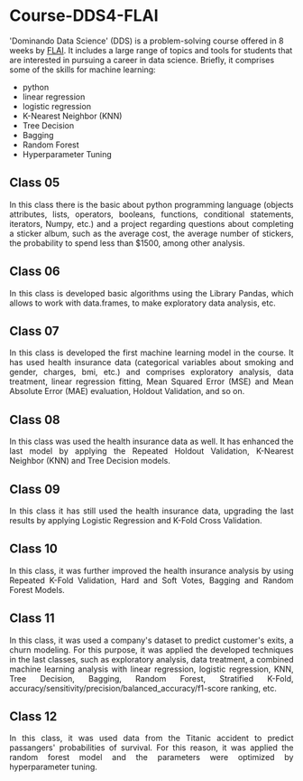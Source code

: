 # Course-DDS4-FLAI

'Dominando Data Science' (DDS) is a problem-solving course offered in 8 weeks by [FLAI](https://www.flai.com.br/). It includes a large range of topics and tools for students that are interested in pursuing a career in data science. Briefly, it comprises some of the skills for machine learning:

- python 
- linear regression
- logistic regression
- K-Nearest Neighbor (KNN) 
- Tree Decision
- Bagging
- Random Forest
- Hyperparameter Tuning


## Class 05

<div align="justify">In this class there is the basic about python programming language (objects attributes, lists, operators, booleans, functions, conditional statements, 
iterators, Numpy, etc.) and a project regarding questions about completing a sticker album, such as the average cost, the average number of stickers, the probability to spend less than $1500, among other analysis.
</dev>

## Class 06

In this class is developed basic algorithms using the Library Pandas, 
which allows to work with data.frames, to make exploratory data analysis, etc.  

## Class 07

<div align="justify">
In this class is developed the first machine learning model in the course. It has used health insurance data (categorical variables about smoking and gender, charges, bmi, etc.)
and comprises exploratory analysis,
data treatment, linear regression fitting, Mean Squared Error (MSE) and Mean Absolute Error (MAE) evaluation, Holdout Validation, and so on.
</dev>

## Class 08

<div align="justify">
In this class was used the health insurance data as well. It has enhanced the last model by applying the Repeated Holdout Validation,
K-Nearest Neighbor (KNN) and Tree Decision models. 
</dev>

## Class 09


<div align="justify">
In this class it has still used the health insurance data, upgrading the last results by applying Logistic Regression and K-Fold Cross Validation.
</dev>

## Class 10

<div align="justify">
In this class, it was further improved the health insurance analysis by using Repeated K-Fold Validation, Hard and Soft Votes,
Bagging and Random Forest Models.
</dev>

## Class 11

<div align="justify">
In this class, it was used a company's dataset to predict customer's exits, a churn modeling.
For this purpose, it was applied the developed techniques in the last classes, such as exploratory analysis, data treatment, a combined machine learning analysis 
with linear regression, logistic regression, KNN, Tree Decision, 
Bagging, Random Forest, Stratified K-Fold, accuracy/sensitivity/precision/balanced_accuracy/f1-score ranking, etc.
 </dev>
 
 ## Class 12
 
In this class, it was used data from the Titanic accident to predict passangers' probabilities of survival. For this reason, it was applied the random forest model and the parameters were optimized by hyperparameter tuning.
